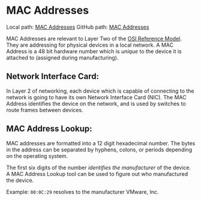 
# MAC Addresses
Local path: [MAC Addresses](/networking/OSI/MAC-addresses.md)
GitHub path: [MAC Addresses](https://github.com/TrshPuppy/obsidian-notes/blob/main/networking/OSI/MAC-addresses.md)

MAC Addresses are relevant to Layer Two of the [OSI Reference Model](/networking/OSI/OSI-reference-model.md). They are addressing for physical devices in a local network. A MAC Address is a 48 bit hardware number which is *unique* to the device it is attached to (assigned during manufacturing).

## Network Interface Card:
In Layer 2 of networking, each device which is capable of connecting to the network is going to have its own Network Interface Card (NIC). The MAC Address identifies the device on the network, and is used by switches to route frames between devices.

## MAC Address Lookup:
MAC addresses are formatted into a 12 digit hexadecimal number. The bytes in the address can be separated by hyphens, colons, or periods depending on the operating system.

The first six digits of the number *identifies the manufacturer* of the device. A MAC Address Lookup tool can be used to figure out who manufactured the device.

Example: `00:0C:29` resolves to the manufacturer VMware, Inc.


